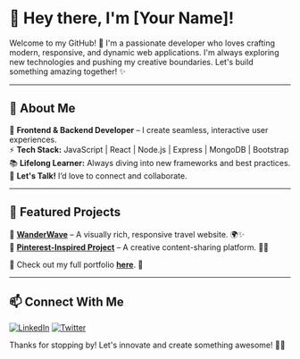 # 👋 Hey there, I'm [Your Name]!

Welcome to my GitHub! 🚀 I'm a passionate developer who loves crafting modern, responsive, and dynamic web applications. I'm always exploring new technologies and pushing my creative boundaries. Let's build something amazing together! ✨

---

## 🚀 About Me
🎨 **Frontend & Backend Developer** – I create seamless, interactive user experiences.  
⚡ **Tech Stack:** JavaScript | React | Node.js | Express | MongoDB | Bootstrap   
📚 **Lifelong Learner:** Always diving into new frameworks and best practices.  
💬 **Let's Talk!** I’d love to connect and collaborate.  

---

## 📌 Featured Projects
🔹 **[WanderWave](https://github.com/yourusername/wanderwave)** – A visually rich, responsive travel website. 🌍✨  
🔹 **[Pinterest-Inspired Project](https://github.com/yourusername/pinterest-clone)** – A creative content-sharing platform. 🎨📌  

📍 Check out my full portfolio **[here](https://yourportfolio.com)**. 🚀

---

## 📫 Connect With Me
[![LinkedIn](https://img.shields.io/badge/LinkedIn-Profile-blue?logo=linkedin)]([https://linkedin.com/in/yourprofile](https://www.linkedin.com/in/shivang-jaswal-b3bb2b346/))  
[![Twitter](https://img.shields.io/badge/Twitter-Connect-blue?logo=twitter)]([https://twitter.com/yourhandle](https://x.com/JaswalShivang))  

Thanks for stopping by! Let's innovate and create something awesome! 🚀😃

